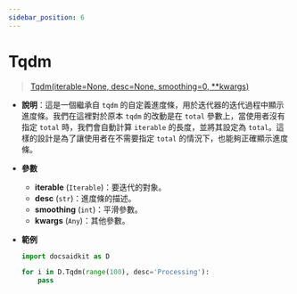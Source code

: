 ```yaml
---
sidebar_position: 6
---
```


# Tqdm

>[Tqdm(iterable=None, desc=None, smoothing=0, **kwargs)](https://github.com/DocsaidLab/DocsaidKit/blob/012540eebaebb2718987dd3ec0f7dcf40f403caa/docsaidkit/utils/custom_tqdm.py#L8)

- **說明**：這是一個繼承自 `tqdm` 的自定義進度條，用於迭代器的迭代過程中顯示進度條。我們在這裡對於原本 `tqdm` 的改動是在 `total` 參數上，當使用者沒有指定 `total` 時，我們會自動計算 `iterable` 的長度，並將其設定為 `total`。這樣的設計是為了讓使用者在不需要指定 `total` 的情況下，也能夠正確顯示進度條。

- **參數**
    - **iterable** (`Iterable`)：要迭代的對象。
    - **desc** (`str`)：進度條的描述。
    - **smoothing** (`int`)：平滑參數。
    - **kwargs** (`Any`)：其他參數。

- **範例**

    ```python
    import docsaidkit as D

    for i in D.Tqdm(range(100), desc='Processing'):
        pass
    ```

